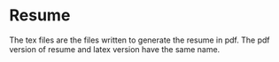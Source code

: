 # Resume

The tex files are the files written to generate the resume in pdf.
The pdf version of resume and latex version have the same name.
